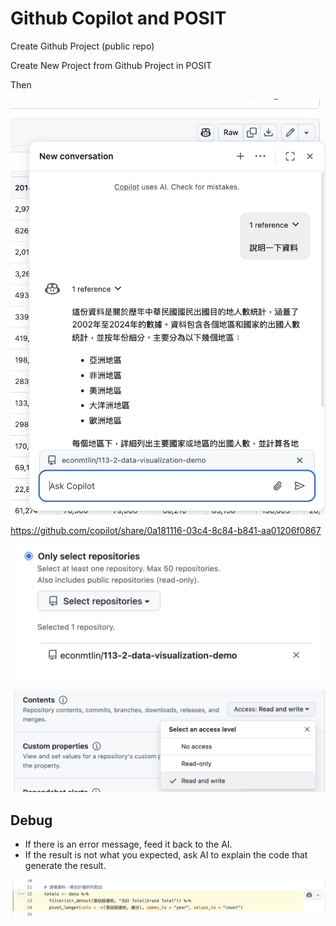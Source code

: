 # Github Copilot and POSIT

Create Github Project (public repo)

Create New Project from Github Project in POSIT

Then

![](../img/2025-02-25-09-25-46.png)

<https://github.com/copilot/share/0a181116-03c4-8c84-b841-aa01206f0867>

![](../img/2025-02-25-10-08-56.png)

![](../img/2025-02-25-10-12-57.png)

## Debug

  - If there is an error message, feed it back to the AI.  
  - If the result is not what you expected, ask AI to explain the code that generate the result.
  
![](../img/2025-02-25-10-24-02.png)
